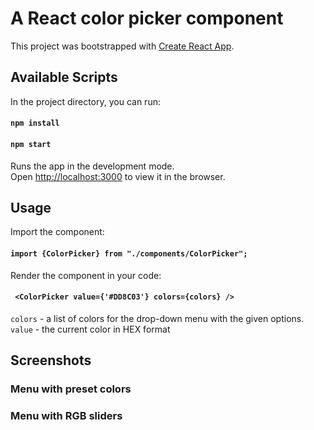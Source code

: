 # A React color picker component <ColorPicker>

This project was bootstrapped with [Create React App](https://github.com/facebook/create-react-app).

## Available Scripts

In the project directory, you can run:

#### `npm install`
#### `npm start`

Runs the app in the development mode.\
Open [http://localhost:3000](http://localhost:3000) to view it in the browser.

## Usage

Import the component:
#### `import {ColorPicker} from "./components/ColorPicker";`

Render the component in your code:
#### ` <ColorPicker value={'#DD8C03'} colors={colors} />`
`colors` - a list of colors for the drop-down menu with the given options.
`value` - the current color in HEX format 

## Screenshots

### Menu with preset colors 

### Menu with RGB sliders
